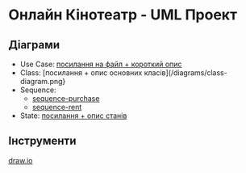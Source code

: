 # Онлайн Кінотеатр - UML Проект

## Діаграми
- Use Case: [посилання на файл + короткий опис](/diagrams/use-case.png)
- Class: [посилання + опис основних класів](/diagrams/class-diagram.png}
- Sequence:
	- [sequence-purchase](/diagrams/sequence-purchase.png)
	- [sequence-rent](/diagrams/sequence-rent.png)
- State: [посилання + опис станів](/diagrams/state-rental.png)

## Інструменти

[draw.io](draw.io)